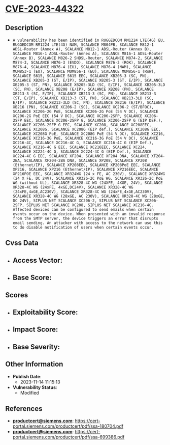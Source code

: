 
# [CVE-2023-44322](https://cve.mitre.org/cgi-bin/cvename.cgi?name=CVE-2023-44322)

## Description

- `A vulnerability has been identified in RUGGEDCOM RM1224 LTE(4G) EU, RUGGEDCOM RM1224 LTE(4G) NAM, SCALANCE M804PB, SCALANCE M812-1 ADSL-Router (Annex A), SCALANCE M812-1 ADSL-Router (Annex B), SCALANCE M816-1 ADSL-Router (Annex A), SCALANCE M816-1 ADSL-Router (Annex B), SCALANCE M826-2 SHDSL-Router, SCALANCE M874-2, SCALANCE M874-3, SCALANCE M876-3 (EVDO), SCALANCE M876-3 (ROK), SCALANCE M876-4, SCALANCE M876-4 (EU), SCALANCE M876-4 (NAM), SCALANCE MUM853-1 (EU), SCALANCE MUM856-1 (EU), SCALANCE MUM856-1 (RoW), SCALANCE S615, SCALANCE S615 EEC, SCALANCE XB205-3 (SC, PN), SCALANCE XB205-3 (ST, E/IP), SCALANCE XB205-3 (ST, E/IP), SCALANCE XB205-3 (ST, PN), SCALANCE XB205-3LD (SC, E/IP), SCALANCE XB205-3LD (SC, PN), SCALANCE XB208 (E/IP), SCALANCE XB208 (PN), SCALANCE XB213-3 (SC, E/IP), SCALANCE XB213-3 (SC, PN), SCALANCE XB213-3 (ST, E/IP), SCALANCE XB213-3 (ST, PN), SCALANCE XB213-3LD (SC, E/IP), SCALANCE XB213-3LD (SC, PN), SCALANCE XB216 (E/IP), SCALANCE XB216 (PN), SCALANCE XC206-2 (SC), SCALANCE XC206-2 (ST/BFOC), SCALANCE XC206-2G PoE, SCALANCE XC206-2G PoE (54 V DC), SCALANCE XC206-2G PoE EEC (54 V DC), SCALANCE XC206-2SFP, SCALANCE XC206-2SFP EEC, SCALANCE XC206-2SFP G, SCALANCE XC206-2SFP G (EIP DEF.), SCALANCE XC206-2SFP G EEC, SCALANCE XC208, SCALANCE XC208EEC, SCALANCE XC208G, SCALANCE XC208G (EIP def.), SCALANCE XC208G EEC, SCALANCE XC208G PoE, SCALANCE XC208G PoE (54 V DC), SCALANCE XC216, SCALANCE XC216-3G PoE, SCALANCE XC216-3G PoE (54 V DC), SCALANCE XC216-4C, SCALANCE XC216-4C G, SCALANCE XC216-4C G (EIP Def.), SCALANCE XC216-4C G EEC, SCALANCE XC216EEC, SCALANCE XC224, SCALANCE XC224-4C G, SCALANCE XC224-4C G (EIP Def.), SCALANCE XC224-4C G EEC, SCALANCE XF204, SCALANCE XF204 DNA, SCALANCE XF204-2BA, SCALANCE XF204-2BA DNA, SCALANCE XP208, SCALANCE XP208 (Ethernet/IP), SCALANCE XP208EEC, SCALANCE XP208PoE EEC, SCALANCE XP216, SCALANCE XP216 (Ethernet/IP), SCALANCE XP216EEC, SCALANCE XP216POE EEC, SCALANCE XR324WG (24 x FE, AC 230V), SCALANCE XR324WG (24 X FE, DC 24V), SCALANCE XR326-2C PoE WG, SCALANCE XR326-2C PoE WG (without UL), SCALANCE XR328-4C WG (24XFE, 4XGE, 24V), SCALANCE XR328-4C WG (24xFE, 4xGE,DC24V), SCALANCE XR328-4C WG (24xFE,4xGE,AC230V), SCALANCE XR328-4C WG (24xFE,4xGE,AC230V), SCALANCE XR328-4C WG (28xGE, AC 230V), SCALANCE XR328-4C WG (28xGE, DC 24V), SIPLUS NET SCALANCE XC206-2, SIPLUS NET SCALANCE XC206-2SFP, SIPLUS NET SCALANCE XC208, SIPLUS NET SCALANCE XC216-4C. Affected devices can be configured to send emails when certain events occur on the device. When presented with an invalid response from the SMTP server, the device triggers an error that disrupts email sending. An attacker with access to the network can use this to do disable notification of users when certain events occur.`

## Cvss Data

- **Access Vector**:
  - 
- **Base Score**:
  - 

## Scores

- **Exploitability Score**:
  - 
- **Impact Score**:
  - 
- **Base Severity**:
  - 

## Other Information

- **Publish Date**:
  - 2023-11-14 11:15:13
- **Vulnerability Status**:
  - Modified

## References

- **productcert@siemens.com**: https://cert-portal.siemens.com/productcert/pdf/ssa-180704.pdf
- **productcert@siemens.com**: https://cert-portal.siemens.com/productcert/pdf/ssa-699386.pdf

